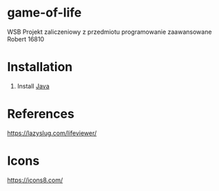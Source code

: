 # game-of-life
WSB Projekt zaliczeniowy z przedmiotu programowanie zaawansowane
Robert 16810

# Installation 
1. Install <a href="https://www.oracle.com/java/technologies/javase/jdk20-archive-downloads.html">Java</a>

# References
https://lazyslug.com/lifeviewer/

# Icons
https://icons8.com/
